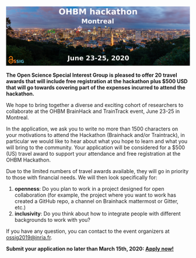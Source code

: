 ![landing_image](img/landing_hackathon_2020.jpg)

**The Open Science Special Interest Group is pleased to offer 20 travel awards that will include free registration at the hackathon plus $500 USD that will go towards covering part of the expenses incurred to attend the hackathon.**

We hope to bring together a diverse and exciting cohort of researchers to collaborate at the OHBM BrainHack and TrainTrack event, June 23-25 in Montreal.

In the application, we ask you to write no more than 1500 characters on your motivations to attend the Hackathon (Brainhack and/or Traintrack), in particular we would like to hear about what you hope to learn and what you will bring to the community. Your application will be considered for a $500 (US) travel award to support your attendance and free registration at the OHBM Hackathon.

Due to the limited numbers of travel awards available, they will go in priority to those with financial needs. We will then look specifically for:
1. **openness**: Do you plan to work in a project designed for open collaboration (for example, the project where you want to work has created a GitHub repo, a channel on Brainhack mattermost or Gitter, etc.)
2. **inclusivity**: Do you think about how to integrate people with different backgrounds to work with you?

If you have any question, you can contact to the event organizers at ossig2019@inria.fr.

**Submit your application no later than March 15th, 2020: [Apply now!](TBD)**
